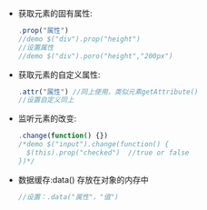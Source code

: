- 获取元素的固有属性:

  ```js
  .prop("属性")
  //demo $("div").prop("height")
  //设置属性
  //demo $("div").poro("height","200px")
  ```

- 获取元素的自定义属性:

  ```js
  .attr("属性") //同上使用，类似元素getAttribute()
  //设置自定义同上
  ```

  

- 监听元素的改变:

  ```js
  .change(function() {})
  /*demo $("input").change(function() {
  	$(this).prop("checked")  //true or false
  })*/
  ```

- 数据缓存:data()  存放在对象的内存中

  ```js
  //设置：.data("属性"，"值")
  ```

  


